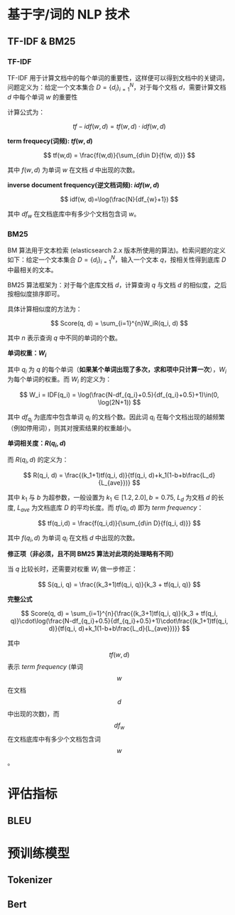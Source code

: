 # 基于字/词的 NLP 技术

## TF-IDF & BM25

### TF-IDF

TF-IDF 用于计算文档中的每个单词的重要性，这样便可以得到文档中的关键词，问题定义为：给定一个文本集合 $D=\{d_i\}_{i=1}^{N}$，对于每个文档 $d$，需要计算文档 $d$ 中每个单词 $w$ 的重要性

计算公式为：

$$
tf-idf(w, d) = tf(w, d)\cdot idf(w, d)
$$

**term frequecy(词频): $tf(w, d)$**

$$
tf(w,d) = \frac{f(w,d)}{\sum_{d\in D}{f(w, d)}}
$$

其中 $f(w,d)$ 为单词 $w$ 在文档 $d$ 中出现的次数。

**inverse document frequency(逆文档词频): $idf(w, d)$**

$$
idf(w, d)=\log(\frac{N}{df_{w}+1})
$$

其中 $df_{w}$ 在文档底库中有多少个文档包含词 $w$。


### BM25

BM 算法用于文本检索 (elasticsearch 2.x 版本所使用的算法)。检索问题的定义如下：给定一个文本集合 $D=\{d_i\}_{i=1}^{N}$，输入一个文本 $q$，按相关性得到底库 $D$ 中最相关的文本。

BM25 算法框架为：对于每个底库文档 $d$，计算查询 $q$ 与文档 $d$ 的相似度，之后按相似度排序即可。

具体计算相似度的方法为：

$$
Score(q, d) = \sum_{i=1}^{n}W_iR(q_i, d)
$$

其中 $n$ 表示查询 $q$ 中不同的单词的个数。

**单词权重：$W_i$**

其中 $q_i$ 为 $q$ 的每个单词（**如果某个单词出现了多次，求和项中只计算一次**），$W_i$ 为每个单词的权重。而 $W_i$ 的定义为：

$$
W_i = IDF(q_i) = \log(\frac{N-df_{q_i}+0.5}{df_{q_i}+0.5}+1)\in(0, \log(2N+1))
$$

其中 $df_{q_i}$ 为底库中包含单词 $q_i$ 的文档个数。因此词 $q_i$ 在每个文档出现的越频繁（例如停用词），则其对搜索结果的权重越小。


**单词相关度：$R(q_i, d)$**

而 $R(q_i, d)$ 的定义为：

$$
R(q_i, d) = \frac{(k_1+1)tf(q_i, d)}{tf(q_i, d)+k_1(1-b+b\frac{L_d}{L_{ave}})}
$$

其中 $k_1$ 与 $b$ 为超参数，一般设置为 $k_1\in[1.2, 2.0], b=0.75$, $L_d$ 为文档 $d$ 的长度, $L_{ave}$ 为文档底库 $D$ 的平均长度。而 $tf(q_i,d)$ 即为 *term frequency*：

$$
tf(q_i,d) = \frac{f(q_i,d)}{\sum_{d\in D}{f(q_i, d)}}
$$

其中 $f(q_i,d)$ 为单词 $q_i$ 在文档 $d$ 中出现的次数。

**修正项（非必须，且不同 BM25 算法对此项的处理略有不同）**

当 $q$ 比较长时，还需要对权重 $W_i$ 做一步修正：

$$
S(q_i, q) = \frac{(k_3+1)tf(q_i, q)}{k_3 + tf(q_i, q)}
$$

**完整公式**

$$
Score(q, d) = \sum_{i=1}^{n}{\frac{(k_3+1)tf(q_i, q)}{k_3 + tf(q_i, q)}\cdot\log(\frac{N-df_{q_i}+0.5}{df_{q_i}+0.5}+1)\cdot\frac{(k_1+1)tf(q_i, d)}{tf(q_i, d)+k_1(1-b+b\frac{L_d}{L_{ave}})}}
$$

其中 $$tf(w, d)$$ 表示 *term frequency* (单词 $$w$$ 在文档 $$d$$ 中出现的次数)，而 $$df_{w}$$ 在文档底库中有多少个文档包含词 $$w$$。

# 评估指标

## BLEU

# 预训练模型

## Tokenizer

## Bert

